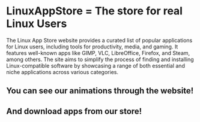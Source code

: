 # LinuxAppStore = The store for real Linux Users
The Linux App Store website provides a curated list of popular applications for Linux users, including tools for productivity, media, and gaming. It features well-known apps like GIMP, VLC, LibreOffice, Firefox, and Steam, among others. The site aims to simplify the process of finding and installing Linux-compatible software by showcasing a range of both essential and niche applications across various categories.

## You can see our animations through the website!
## And download apps from our store!
